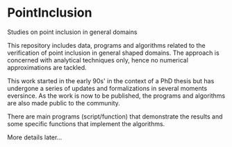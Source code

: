 # PointInclusion
Studies on point inclusion in general domains

This repository includes data, programs and algorithms related to the verification of point inclusion in general shaped domains.
The approach is concerned with analytical techniques only, hence no numerical approximations are tackled.

This work started in the early 90s' in the context of a PhD thesis but has undergone a series of updates and formalizations in several moments eversince.
As the work is now to be published, the programs and algorithms are also made public to the community.

There are main programs (script/function) that demonstrate the results and some
specific functions that implement the algorithms.

More details later...

